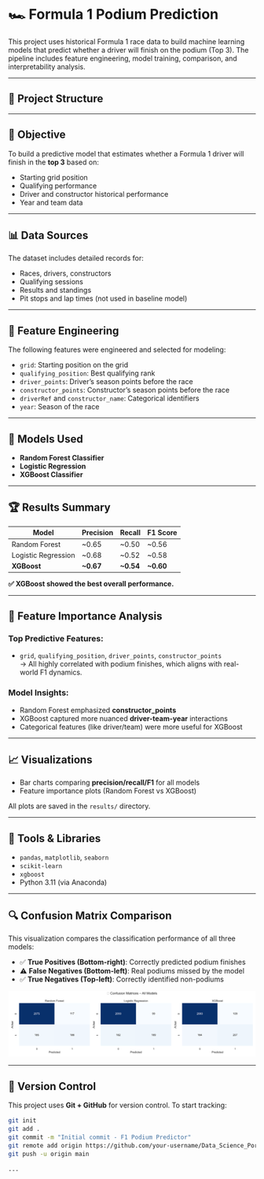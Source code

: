 # 🏎️ Formula 1 Podium Prediction

This project uses historical Formula 1 race data to build machine learning models that predict whether a driver will finish on the podium (Top 3). The pipeline includes feature engineering, model training, comparison, and interpretability analysis.

---

## 📁 Project Structure


---

## 🎯 Objective

To build a predictive model that estimates whether a Formula 1 driver will finish in the **top 3** based on:
- Starting grid position
- Qualifying performance
- Driver and constructor historical performance
- Year and team data

---

## 📊 Data Sources

The dataset includes detailed records for:
- Races, drivers, constructors
- Qualifying sessions
- Results and standings
- Pit stops and lap times (not used in baseline model)

---

## 🧠 Feature Engineering

The following features were engineered and selected for modeling:
- `grid`: Starting position on the grid
- `qualifying_position`: Best qualifying rank
- `driver_points`: Driver’s season points before the race
- `constructor_points`: Constructor’s season points before the race
- `driverRef` and `constructor_name`: Categorical identifiers
- `year`: Season of the race

---

## 🤖 Models Used

- **Random Forest Classifier**
- **Logistic Regression**
- **XGBoost Classifier**

---

## 🏆 Results Summary

| Model             | Precision | Recall | F1 Score |
|------------------|-----------|--------|----------|
| Random Forest     | ~0.65     | ~0.50  | ~0.56    |
| Logistic Regression | ~0.68   | ~0.52  | ~0.58    |
| **XGBoost**       | **~0.67** | **~0.54** | **~0.60** |

**✅ XGBoost showed the best overall performance.**

---

## 🧠 Feature Importance Analysis

### Top Predictive Features:
- `grid`, `qualifying_position`, `driver_points`, `constructor_points`  
→ All highly correlated with podium finishes, which aligns with real-world F1 dynamics.

### Model Insights:
- Random Forest emphasized **constructor_points**
- XGBoost captured more nuanced **driver-team-year** interactions
- Categorical features (like driver/team) were more useful for XGBoost

---

## 📈 Visualizations

- Bar charts comparing **precision/recall/F1** for all models
- Feature importance plots (Random Forest vs XGBoost)

All plots are saved in the `results/` directory.

---

## 🧰 Tools & Libraries

- `pandas`, `matplotlib`, `seaborn`
- `scikit-learn`
- `xgboost`
- Python 3.11 (via Anaconda)

---

## 🔍 Confusion Matrix Comparison

This visualization compares the classification performance of all three models:

- ✅ **True Positives (Bottom-right)**: Correctly predicted podium finishes
- ⚠️ **False Negatives (Bottom-left)**: Real podiums missed by the model
- ✅ **True Negatives (Top-left)**: Correctly identified non-podiums

![Confusion Matrix Comparison](results/confusion_matrix_comparison.png)

---

## 📌 Version Control

This project uses **Git + GitHub** for version control. To start tracking:

```bash
git init
git add .
git commit -m "Initial commit - F1 Podium Predictor"
git remote add origin https://github.com/your-username/Data_Science_Portfolio.git
git push -u origin main

---